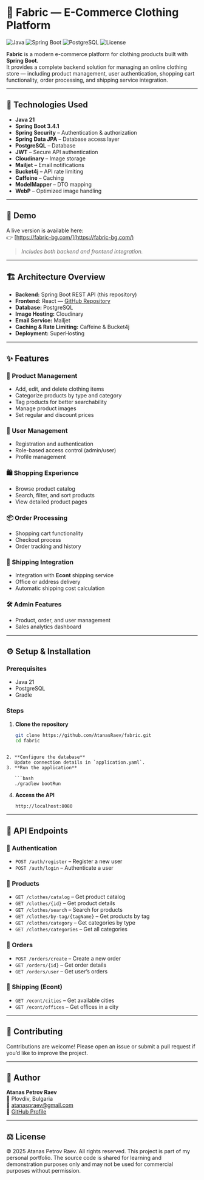 # 🧵 Fabric — E-Commerce Clothing Platform

![Java](https://img.shields.io/badge/Java-21-orange)
![Spring Boot](https://img.shields.io/badge/Spring%20Boot-3.4.1-green)
![PostgreSQL](https://img.shields.io/badge/Database-PostgreSQL-blue)
![License](https://img.shields.io/badge/License-All%20Rights%20Reserved-red)

**Fabric** is a modern e-commerce platform for clothing products built with **Spring Boot**.  
It provides a complete backend solution for managing an online clothing store — including product management, user authentication, shopping cart functionality, order processing, and shipping service integration.

---

## 🧰 Technologies Used

- **Java 21**
- **Spring Boot 3.4.1**
- **Spring Security** – Authentication & authorization  
- **Spring Data JPA** – Database access layer  
- **PostgreSQL** – Database  
- **JWT** – Secure API authentication  
- **Cloudinary** – Image storage  
- **Mailjet** – Email notifications  
- **Bucket4j** – API rate limiting  
- **Caffeine** – Caching  
- **ModelMapper** – DTO mapping  
- **WebP** – Optimized image handling  

---

## 🎥 Demo

A live version is available here:  
👉 [https://fabric-bg.com/](https://fabric-bg.com/)

> *Includes both backend and frontend integration.*

---

## 🏗️ Architecture Overview

- **Backend:** Spring Boot REST API (this repository)  
- **Frontend:** React — [GitHub Repository](https://github.com/emilbankov/Fabric)  
- **Database:** PostgreSQL  
- **Image Hosting:** Cloudinary  
- **Email Service:** Mailjet  
- **Caching & Rate Limiting:** Caffeine & Bucket4j  
- **Deployment:** SuperHosting  

---

## ✨ Features

### 🧦 Product Management
- Add, edit, and delete clothing items  
- Categorize products by type and category  
- Tag products for better searchability  
- Manage product images  
- Set regular and discount prices  

### 👥 User Management
- Registration and authentication  
- Role-based access control (admin/user)  
- Profile management  

### 🛍️ Shopping Experience
- Browse product catalog  
- Search, filter, and sort products  
- View detailed product pages  

### 📦 Order Processing
- Shopping cart functionality  
- Checkout process  
- Order tracking and history  

### 🚚 Shipping Integration
- Integration with **Econt** shipping service  
- Office or address delivery  
- Automatic shipping cost calculation  

### 🛠️ Admin Features
- Product, order, and user management  
- Sales analytics dashboard  

---

## ⚙️ Setup & Installation

### Prerequisites
- Java 21  
- PostgreSQL  
- Gradle  

### Steps
1. **Clone the repository**
   ```bash
   git clone https://github.com/AtanasRaev/fabric.git
   cd fabric
```

2. **Configure the database**
   Update connection details in `application.yaml`.
3. **Run the application**

   ```bash
   ./gradlew bootRun
   ```
4. **Access the API**

   ```
   http://localhost:8080
   ```

---

## 🔗 API Endpoints

### 🔐 Authentication

* `POST /auth/register` – Register a new user
* `POST /auth/login` – Authenticate a user

### 👕 Products

* `GET /clothes/catalog` – Get product catalog
* `GET /clothes/{id}` – Get product details
* `GET /clothes/search` – Search for products
* `GET /clothes/by-tag/{tagName}` – Get products by tag
* `GET /clothes/category` – Get categories by type
* `GET /clothes/categories` – Get all categories

### 🧾 Orders

* `POST /orders/create` – Create a new order
* `GET /orders/{id}` – Get order details
* `GET /orders/user` – Get user’s orders

### 🏤 Shipping (Econt)

* `GET /econt/cities` – Get available cities
* `GET /econt/offices` – Get offices in a city

---

## 🤝 Contributing

Contributions are welcome!
Please open an issue or submit a pull request if you’d like to improve the project.

---

## 👤 Author

**Atanas Petrov Raev**  
📍 Plovdiv, Bulgaria  
📧 [atanaspraev@gmail.com](mailto:atanaspraev@gmail.com)  
🔗 [GitHub Profile](https://github.com/AtanasRaev)

---

## ⚖️ License

© 2025 Atanas Petrov Raev. All rights reserved.
This project is part of my personal portfolio.
The source code is shared for learning and demonstration purposes only and may not be used for commercial purposes without permission.

